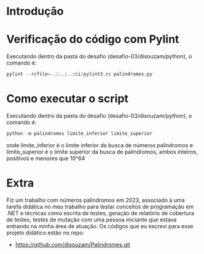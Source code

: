 # Introdução



# Verificação do código com Pylint

Executando dentro da pasta do desafio (desafio-03/disouzam/python), o comando é:

```python
pylint --rcfile=../../../ci/pylint3.rc palindromos.py
```

# Como executar o script

Executando dentro da pasta do desafio (desafio-03/disouzam/python), o comando é:

```python
python -m palindromos limite_inferior limite_superior
```

onde limite_inferior é o limite inferior da busca de números palíndromos e limite_superior é o limite superior da busca de palíndromos, ambos inteiros, positivos e menores que 10^64

# Extra

Fiz um trabalho com números palíndromos em 2023, associado à uma tarefa didática no meu trabalho para testar conceitos de programação em .NET e técnicas como escrita de testes, geração de relatório de cobertura de testes, testes de mutação com uma pessoa iniciante que estava entrando na minha área de atuação. Os códigos que eu escrevi para esse projeto didático estão no repo: 
- https://github.com/disouzam/Palindromes.git